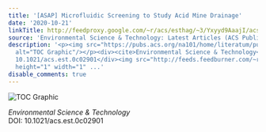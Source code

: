 ```yaml
---
title: '[ASAP] Microfluidic Screening to Study Acid Mine Drainage'
date: '2020-10-21'
linkTitle: http://feedproxy.google.com/~r/acs/esthag/~3/Yxyyd9AaajI/acs.est.0c02901
source: 'Environmental Science & Technology: Latest Articles (ACS Publications)'
description: '<p><img src="https://pubs.acs.org/na101/home/literatum/publisher/achs/journals/content/esthag/0/esthag.ahead-of-print/acs.est.0c02901/20201021/images/medium/es0c02901_0006.gif"
  alt="TOC Graphic"/></p><div><cite>Environmental Science & Technology</cite></div><div>DOI:
  10.1021/acs.est.0c02901</div><img src="http://feeds.feedburner.com/~r/acs/esthag/~4/Yxyyd9AaajI"
  height="1" width="1" ...'
disable_comments: true
---
```

<p><img src="https://pubs.acs.org/na101/home/literatum/publisher/achs/journals/content/esthag/0/esthag.ahead-of-print/acs.est.0c02901/20201021/images/medium/es0c02901_0006.gif" alt="TOC Graphic"/></p><div><cite>Environmental Science & Technology</cite></div><div>DOI: 10.1021/acs.est.0c02901</div><img src="http://feeds.feedburner.com/~r/acs/esthag/~4/Yxyyd9AaajI" height="1" width="1" ...
